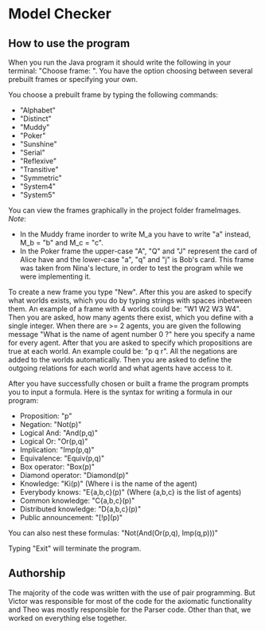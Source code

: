 # Model Checker

## How to use the program
When you run the Java program it should write the following in your terminal: "Choose frame: ".
You have the option choosing between several prebuilt frames or specifying your own.

You choose a prebuilt frame by typing the following commands:
- "Alphabet" 
- "Distinct" 
- "Muddy"  
- "Poker"  
- "Sunshine" 
- "Serial" 
- "Reflexive"
- "Transitive"
- "Symmetric"
- "System4"
- "System5"

You can view the frames graphically in the project folder frameImages.
*Note*: 
- In the Muddy frame inorder to write M_a you have to write "a" instead, M_b = "b" and M_c = "c".  
- In the Poker frame the upper-case "A", "Q" and "J" represent the card of Alice have and the lower-case "a", "q" and "j" is Bob's card. This frame was taken from Nina's lecture, in order to test the program while we were implementing it.

To create a new frame you type "New". After this you are asked to specify what worlds exists, which you do by typing strings with spaces inbetween them. An example of a frame with 4 worlds could be: "W1 W2 W3 W4". Then you are asked, how many agents there exist, which you define with a single integer. When there are >= 2 agents, you are given the following message "What is the name of agent number 0 ?" here you specify a name for every agent. After that you are asked to specify which propositions are true at each world. An example could be: "p q r". All the negations are added to the worlds automatically. Then you are asked to define the outgoing relations for each world and what agents have access to it.

After you have successfully chosen or built a frame the program prompts you to input a formula.
Here is the syntax for writing a formula in our program:

- Proposition: "p"
- Negation: "Not(p)"
- Logical And: "And(p,q)"
- Logical Or: "Or(p,q)"
- Implication: "Imp(p,q)"
- Equivalence: "Equiv(p,q)"
- Box operator: "Box(p)"
- Diamond operator: "Diamond(p)"
- Knowledge: "Ki(p)"  (Where i is the name of the agent)
- Everybody knows: "E{a,b,c}(p)" (Where {a,b,c} is the list of agents)
- Common knowledge: "C{a,b,c}(p)"
- Distributed knowledge: "D{a,b,c}(p)"
- Public announcement: "\[!p\](p)"

You can also nest these formulas: "Not(And(Or(p,q), Imp(q,p)))"

Typing "Exit" will terminate the program.

## Authorship

The majority of the code was written with the use of pair programming. But Victor was responsible for most of the code for the axiomatic functionality and Theo was mostly responsible for the Parser code. Other than that, we worked on everything else together.
